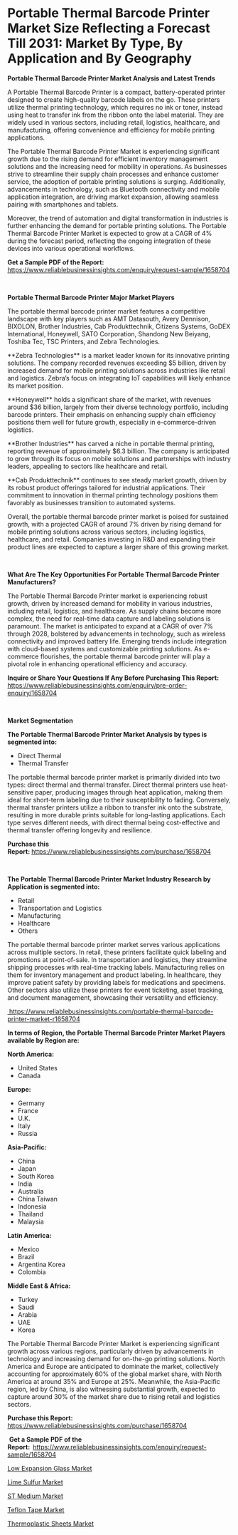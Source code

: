 <p><h1>Portable Thermal Barcode Printer Market Size Reflecting a Forecast Till 2031: Market By Type, By Application and By Geography</h1></p><p><strong>Portable Thermal Barcode Printer Market Analysis and Latest Trends</strong></p>
<p><p>A Portable Thermal Barcode Printer is a compact, battery-operated printer designed to create high-quality barcode labels on the go. These printers utilize thermal printing technology, which requires no ink or toner, instead using heat to transfer ink from the ribbon onto the label material. They are widely used in various sectors, including retail, logistics, healthcare, and manufacturing, offering convenience and efficiency for mobile printing applications.</p><p>The Portable Thermal Barcode Printer Market is experiencing significant growth due to the rising demand for efficient inventory management solutions and the increasing need for mobility in operations. As businesses strive to streamline their supply chain processes and enhance customer service, the adoption of portable printing solutions is surging. Additionally, advancements in technology, such as Bluetooth connectivity and mobile application integration, are driving market expansion, allowing seamless pairing with smartphones and tablets.</p><p>Moreover, the trend of automation and digital transformation in industries is further enhancing the demand for portable printing solutions. The Portable Thermal Barcode Printer Market is expected to grow at a CAGR of 4% during the forecast period, reflecting the ongoing integration of these devices into various operational workflows.</p></p>
<p><strong>Get a Sample PDF of the Report:&nbsp;</strong> <a href="https://www.reliablebusinessinsights.com/enquiry/request-sample/1658704?utm_campaign=1138&utm_medium=2&utm_source=Github&utm_content=ia&utm_term=09122024&utm_id=portable-thermal-barcode-printer">https://www.reliablebusinessinsights.com/enquiry/request-sample/1658704</a></p>
<p>&nbsp;</p>
<p><strong>Portable Thermal Barcode Printer Major Market Players</strong></p>
<p><p>The portable thermal barcode printer market features a competitive landscape with key players such as AMT Datasouth, Avery Dennison, BIXOLON, Brother Industries, Cab Produkttechnik, Citizens Systems, GoDEX International, Honeywell, SATO Corporation, Shandong New Beiyang, Toshiba Tec, TSC Printers, and Zebra Technologies.</p><p>**Zebra Technologies** is a market leader known for its innovative printing solutions. The company recorded revenues exceeding $5 billion, driven by increased demand for mobile printing solutions across industries like retail and logistics. Zebra’s focus on integrating IoT capabilities will likely enhance its market position.</p><p>**Honeywell** holds a significant share of the market, with revenues around $36 billion, largely from their diverse technology portfolio, including barcode printers. Their emphasis on enhancing supply chain efficiency positions them well for future growth, especially in e-commerce-driven logistics.</p><p>**Brother Industries** has carved a niche in portable thermal printing, reporting revenue of approximately $6.3 billion. The company is anticipated to grow through its focus on mobile solutions and partnerships with industry leaders, appealing to sectors like healthcare and retail.</p><p>**Cab Produkttechnik** continues to see steady market growth, driven by its robust product offerings tailored for industrial applications. Their commitment to innovation in thermal printing technology positions them favorably as businesses transition to automated systems.</p><p>Overall, the portable thermal barcode printer market is poised for sustained growth, with a projected CAGR of around 7% driven by rising demand for mobile printing solutions across various sectors, including logistics, healthcare, and retail. Companies investing in R&D and expanding their product lines are expected to capture a larger share of this growing market.</p></p>
<p>&nbsp;</p>
<p><strong>What Are The Key Opportunities For Portable Thermal Barcode Printer Manufacturers?</strong></p>
<p><p>The Portable Thermal Barcode Printer market is experiencing robust growth, driven by increased demand for mobility in various industries, including retail, logistics, and healthcare. As supply chains become more complex, the need for real-time data capture and labeling solutions is paramount. The market is anticipated to expand at a CAGR of over 7% through 2028, bolstered by advancements in technology, such as wireless connectivity and improved battery life. Emerging trends include integration with cloud-based systems and customizable printing solutions. As e-commerce flourishes, the portable thermal barcode printer will play a pivotal role in enhancing operational efficiency and accuracy.</p></p>
<p><strong>Inquire or Share Your Questions If Any Before Purchasing This Report:</strong> <a href="https://www.reliablebusinessinsights.com/enquiry/pre-order-enquiry/1658704?utm_campaign=1138&utm_medium=2&utm_source=Github&utm_content=ia&utm_term=09122024&utm_id=portable-thermal-barcode-printer">https://www.reliablebusinessinsights.com/enquiry/pre-order-enquiry/1658704</a></p>
<p>&nbsp;</p>
<p><strong>Market Segmentation</strong></p>
<p><strong>The Portable Thermal Barcode Printer Market Analysis by types is segmented into:</strong></p>
<p><ul><li>Direct Thermal</li><li>Thermal Transfer</li></ul></p>
<p><p>The portable thermal barcode printer market is primarily divided into two types: direct thermal and thermal transfer. Direct thermal printers use heat-sensitive paper, producing images through heat application, making them ideal for short-term labeling due to their susceptibility to fading. Conversely, thermal transfer printers utilize a ribbon to transfer ink onto the substrate, resulting in more durable prints suitable for long-lasting applications. Each type serves different needs, with direct thermal being cost-effective and thermal transfer offering longevity and resilience.</p></p>
<p><strong>Purchase this Report:&nbsp;</strong><a href="https://www.reliablebusinessinsights.com/purchase/1658704?utm_campaign=1138&utm_medium=2&utm_source=Github&utm_content=ia&utm_term=09122024&utm_id=portable-thermal-barcode-printer">https://www.reliablebusinessinsights.com/purchase/1658704</a></p>
<p>&nbsp;</p>
<p><strong>The Portable Thermal Barcode Printer Market Industry Research by Application is segmented into:</strong></p>
<p><ul><li>Retail</li><li>Transportation and Logistics</li><li>Manufacturing</li><li>Healthcare</li><li>Others</li></ul></p>
<p><p>The portable thermal barcode printer market serves various applications across multiple sectors. In retail, these printers facilitate quick labeling and promotions at point-of-sale. In transportation and logistics, they streamline shipping processes with real-time tracking labels. Manufacturing relies on them for inventory management and product labeling. In healthcare, they improve patient safety by providing labels for medications and specimens. Other sectors also utilize these printers for event ticketing, asset tracking, and document management, showcasing their versatility and efficiency.</p></p>
<p><a href="https://www.reliablebusinessinsights.com/portable-thermal-barcode-printer-market-r1658704?utm_campaign=1138&utm_medium=2&utm_source=Github&utm_content=ia&utm_term=09122024&utm_id=portable-thermal-barcode-printer">&nbsp;https://www.reliablebusinessinsights.com/portable-thermal-barcode-printer-market-r1658704</a></p>
<p><strong>In terms of Region, the Portable Thermal Barcode Printer Market Players available by Region are:</strong></p>
<p>
    <p> <strong> North America: </strong>
        <ul>
            <li>United States</li>
            <li>Canada</li>
        </ul>
        </p> 
    <p> <strong> Europe: </strong>
        <ul>
            <li>Germany</li>
            <li>France</li>
            <li>U.K.</li>
            <li>Italy</li>
            <li>Russia</li>
        </ul>
        </p> 
    <p> <strong> Asia-Pacific: </strong>
        <ul>
            <li>China</li>
            <li>Japan</li>
            <li>South Korea</li>
            <li>India</li>
            <li>Australia</li>
            <li>China Taiwan</li>
            <li>Indonesia</li>
            <li>Thailand</li>
            <li>Malaysia</li>
        </ul>
        </p> 
    <p> <strong> Latin America: </strong>
        <ul>
            <li>Mexico</li>
            <li>Brazil</li>
            <li>Argentina Korea</li>
            <li>Colombia</li>
        </ul>
        </p> 
    <p> <strong> Middle East & Africa: </strong>
        <ul>
            <li>Turkey</li>
            <li>Saudi</li>
            <li>Arabia</li>
            <li>UAE</li>
            <li>Korea</li>
        </ul>
    </p>
    </p>
<p><p>The Portable Thermal Barcode Printer Market is experiencing significant growth across various regions, particularly driven by advancements in technology and increasing demand for on-the-go printing solutions. North America and Europe are anticipated to dominate the market, collectively accounting for approximately 60% of the global market share, with North America at around 35% and Europe at 25%. Meanwhile, the Asia-Pacific region, led by China, is also witnessing substantial growth, expected to capture around 30% of the market share due to rising retail and logistics sectors.</p></p>
<p><strong>Purchase this Report: </strong><a href="https://www.reliablebusinessinsights.com/purchase/1658704?utm_campaign=1138&utm_medium=2&utm_source=Github&utm_content=ia&utm_term=09122024&utm_id=portable-thermal-barcode-printer">https://www.reliablebusinessinsights.com/purchase/1658704</a></p>
<p>&nbsp;<strong>Get a Sample PDF of the Report:&nbsp;&nbsp;</strong><a href="https://www.reliablebusinessinsights.com/enquiry/request-sample/1658704?utm_campaign=1138&utm_medium=2&utm_source=Github&utm_content=ia&utm_term=09122024&utm_id=portable-thermal-barcode-printer">https://www.reliablebusinessinsights.com/enquiry/request-sample/1658704</a></p>
<p><strong></strong></p>
<p><p><a href="https://www.linkedin.com/pulse/th-score-market-0ptye?utm_campaign=1138&utm_medium=2&utm_source=Github&utm_content=ia&utm_term=09122024&utm_id=portable-thermal-barcode-printer">Low Expansion Glass Market</a></p><p><a href="https://www.linkedin.com/pulse/th-score-market-0ptye?utm_campaign=1138&utm_medium=2&utm_source=Github&utm_content=ia&utm_term=09122024&utm_id=portable-thermal-barcode-printer">Lime Sulfur Market</a></p><p><a href="https://github.com/jerhoskinson197676/Market-Research-Report-List-1/blob/main/st-medium-market.md?utm_campaign=1138&utm_medium=2&utm_source=Github&utm_content=ia&utm_term=09122024&utm_id=portable-thermal-barcode-printer">ST Medium Market</a></p><p><a href="https://www.linkedin.com/pulse/th-score-market-0ptye?utm_campaign=1138&utm_medium=2&utm_source=Github&utm_content=ia&utm_term=09122024&utm_id=portable-thermal-barcode-printer">Teflon Tape Market</a></p><p><a href="https://www.linkedin.com/pulse/th-score-market-0ptye?utm_campaign=1138&utm_medium=2&utm_source=Github&utm_content=ia&utm_term=09122024&utm_id=portable-thermal-barcode-printer">Thermoplastic Sheets Market</a></p></p>